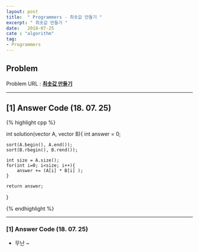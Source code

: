 ```yaml
---
layout: post
title:  " Programmers - 최솟값 만들기 "
excerpt: " 최솟값 만들기 "
date:   2018-07-25
cate : "algorithm"
tag:
- Programmers
---
```


## Problem 
Problem URL : **[최솟값 만들기](https://programmers.co.kr/learn/courses/30/lessons/12941)**

---

## [1] Answer Code (18. 07. 25)

{% highlight cpp %}

int solution(vector<int> A, vector<int> B){
    int answer = 0;
    
    sort(A.begin(), A.end());
    sort(B.rbegin(), B.rend());
    
    int size = A.size();
    for(int i=0; i<size; i++){
        answer += (A[i] * B[i] );
    }
    
    return answer;
}

{% endhighlight %}

---

### [1] Answer Code (18. 07. 25)

* 무난 ~